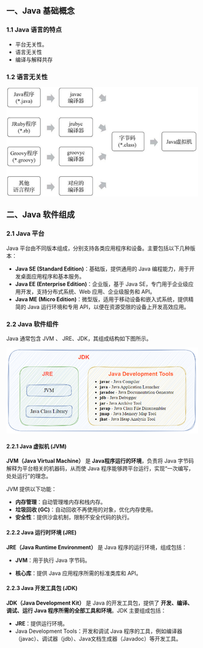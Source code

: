 ## 一、Java 基础概念

### 1.1 Java 语言的特点

- 平台无关性。
- 语言无关性
- 编译与解释共存



### 1.2 语言无关性

![image-20240825121516354](images/image-20240825121516354.png)







## 二、Java 软件组成

### 2.1 Java 平台

Java 平台由不同版本组成，分别支持各类应用程序和设备。主要包括以下几种版本：

- **Java SE (Standard Edition)**：基础版，提供通用的 Java 编程能力，用于开发桌面应用程序和基本服务。
- **Java EE (Enterprise Edition)**：企业版，基于 Java SE，专门用于企业级应用开发，支持分布式系统、Web 应用、企业级服务和 API。
- **Java ME (Micro Edition)**：微型版，适用于移动设备和嵌入式系统，提供精简的 Java 运行环境和专用 API，以便在资源受限的设备上开发高效应用。



### 2.2 Java 软件组件

Java 通常包含 JVM 、 JRE、JDK，其组成结构如下图所示。

![image-20241108174509153](images/image-20241108174509153.png)

#### 2.2.1  Java 虚拟机 (JVM)

**JVM（Java Virtual Machine）** 是 **Java程序运行的环境**，负责将 Java 字节码解释为平台相关的机器码，从而使 Java 程序能够跨平台运行，实现“一次编写，处处运行”的理念。

JVM 提供以下功能：

- **内存管理**：自动管理堆内存和栈内存。
- **垃圾回收 (GC)**：自动回收不再使用的对象，优化内存使用。
- **安全性**：提供沙盒机制，限制不安全代码的执行。



#### 2.2.2 Java 运行时环境 (JRE)

**JRE（Java Runtime Environment）** 是 Java 程序的运行环境，组成包括：

- **JVM**：用于执行 Java 字节码。

- **核心库**：提供 Java 应用程序所需的标准类库和 API。



#### 2.2.3 Java 开发工具包 (JDK)

**JDK（Java Development Kit）** 是 Java 的开发工具包，提供了 **开发、编译、调试、运行 Java 程序所需的全部工具和环境**。JDK 主要组成包括：

- **JRE**：提供运行环境。
- Java Development Tools：开发和调试 Java 程序的工具，例如编译器（javac）、调试器（jdb）、Java文档生成器（Javadoc）等开发工具。